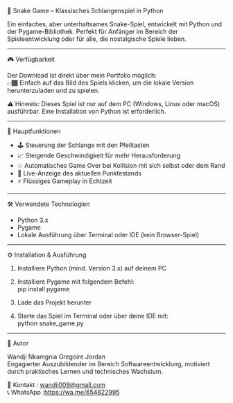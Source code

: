 🐍 Snake Game – Klassisches Schlangenspiel in Python

Ein einfaches, aber unterhaltsames Snake-Spiel, entwickelt mit Python und der Pygame-Bibliothek. Perfekt für Anfänger im Bereich der Spieleentwicklung oder für alle, die nostalgische Spiele lieben.

---

🎮 Verfügbarkeit

Der Download ist direkt über mein Portfolio möglich:  
👉🏾 Einfach auf das Bild des Spiels klicken, um die lokale Version herunterzuladen und zu spielen.

⚠ Hinweis: Dieses Spiel ist nur auf dem PC (Windows, Linux oder macOS) ausführbar. Eine Installation von Python ist erforderlich.

---

🚀 Hauptfunktionen

- 🕹 Steuerung der Schlange mit den Pfeiltasten  
- 📈 Steigende Geschwindigkeit für mehr Herausforderung  
- 💥 Automatisches Game Over bei Kollision mit sich selbst oder dem Rand  
- 🧮 Live-Anzeige des aktuellen Punktestands  
- ⚡ Flüssiges Gameplay in Echtzeit  

---

🛠 Verwendete Technologien

- Python 3.x  
- Pygame  
- Lokale Ausführung über Terminal oder IDE (kein Browser-Spiel)

---

⚙ Installation & Ausführung

1. Installiere Python (mind. Version 3.x) auf deinem PC

2. Installiere Pygame mit folgendem Befehl:  
   pip install pygame  
3. Lade das Projekt herunter  
4. Starte das Spiel im Terminal oder über deine IDE mit:  
   python snake_game.py

---

👤 Autor

Wandji Nkamgnia Gregoire Jordan  
Engagierter Auszubildender im Bereich Softwareentwicklung, motiviert durch praktisches Lernen und technisches Wachstum.

📧 Kontakt : wandji009@gmail.com  
📞 WhatsApp :https://wa.me/654822995

